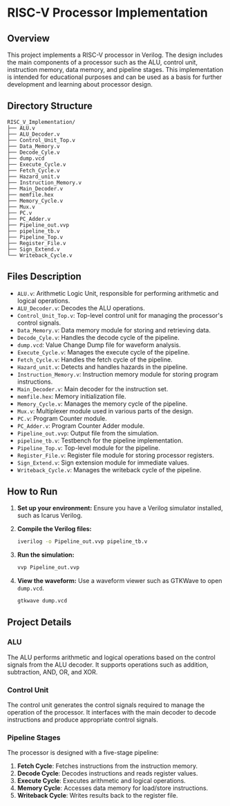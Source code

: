 # RISC-V Processor Implementation

## Overview

This project implements a RISC-V processor in Verilog. The design includes the main components of a processor such as the ALU, control unit, instruction memory, data memory, and pipeline stages. This implementation is intended for educational purposes and can be used as a basis for further development and learning about processor design.

## Directory Structure

```
RISC_V_Implementation/
├── ALU.v
├── ALU_Decoder.v
├── Control_Unit_Top.v
├── Data_Memory.v
├── Decode_Cyle.v
├── dump.vcd
├── Execute_Cycle.v
├── Fetch_Cycle.v
├── Hazard_unit.v
├── Instruction_Memory.v
├── Main_Decoder.v
├── memfile.hex
├── Memory_Cycle.v
├── Mux.v
├── PC.v
├── PC_Adder.v
├── Pipeline_out.vvp
├── pipeline_tb.v
├── Pipeline_Top.v
├── Register_File.v
├── Sign_Extend.v
└── Writeback_Cycle.v
```

## Files Description

- `ALU.v`: Arithmetic Logic Unit, responsible for performing arithmetic and logical operations.
- `ALU_Decoder.v`: Decodes the ALU operations.
- `Control_Unit_Top.v`: Top-level control unit for managing the processor's control signals.
- `Data_Memory.v`: Data memory module for storing and retrieving data.
- `Decode_Cyle.v`: Handles the decode cycle of the pipeline.
- `dump.vcd`: Value Change Dump file for waveform analysis.
- `Execute_Cycle.v`: Manages the execute cycle of the pipeline.
- `Fetch_Cycle.v`: Handles the fetch cycle of the pipeline.
- `Hazard_unit.v`: Detects and handles hazards in the pipeline.
- `Instruction_Memory.v`: Instruction memory module for storing program instructions.
- `Main_Decoder.v`: Main decoder for the instruction set.
- `memfile.hex`: Memory initialization file.
- `Memory_Cycle.v`: Manages the memory cycle of the pipeline.
- `Mux.v`: Multiplexer module used in various parts of the design.
- `PC.v`: Program Counter module.
- `PC_Adder.v`: Program Counter Adder module.
- `Pipeline_out.vvp`: Output file from the simulation.
- `pipeline_tb.v`: Testbench for the pipeline implementation.
- `Pipeline_Top.v`: Top-level module for the pipeline.
- `Register_File.v`: Register file module for storing processor registers.
- `Sign_Extend.v`: Sign extension module for immediate values.
- `Writeback_Cycle.v`: Manages the writeback cycle of the pipeline.

## How to Run

1. **Set up your environment:**
   Ensure you have a Verilog simulator installed, such as Icarus Verilog.

2. **Compile the Verilog files:**
   ```bash
   iverilog -o Pipeline_out.vvp pipeline_tb.v
   ```

3. **Run the simulation:**
   ```bash
   vvp Pipeline_out.vvp
   ```

4. **View the waveform:**
   Use a waveform viewer such as GTKWave to open `dump.vcd`.

   ```bash
   gtkwave dump.vcd
   ```

## Project Details

### ALU

The ALU performs arithmetic and logical operations based on the control signals from the ALU decoder. It supports operations such as addition, subtraction, AND, OR, and XOR.

### Control Unit

The control unit generates the control signals required to manage the operation of the processor. It interfaces with the main decoder to decode instructions and produce appropriate control signals.

### Pipeline Stages

The processor is designed with a five-stage pipeline:
1. **Fetch Cycle**: Fetches instructions from the instruction memory.
2. **Decode Cycle**: Decodes instructions and reads register values.
3. **Execute Cycle**: Executes arithmetic and logical operations.
4. **Memory Cycle**: Accesses data memory for load/store instructions.
5. **Writeback Cycle**: Writes results back to the register file.
